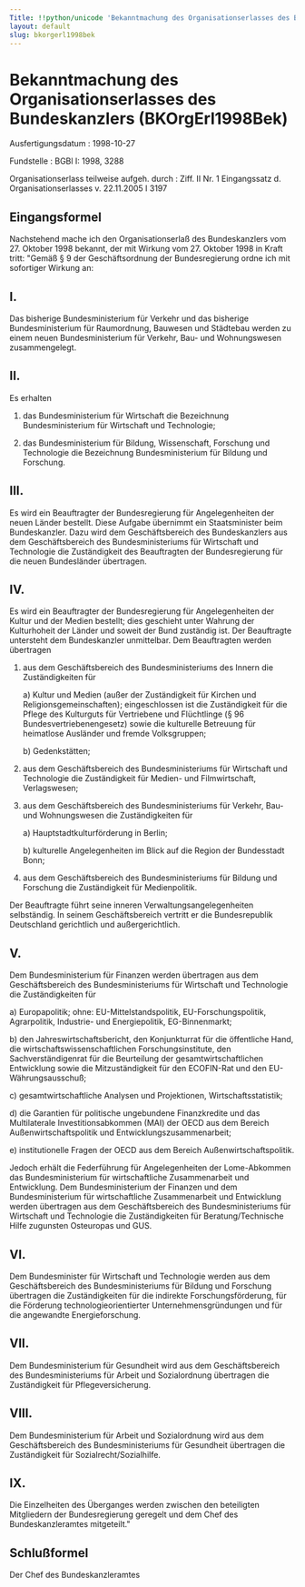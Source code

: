 ```yaml
---
Title: !!python/unicode 'Bekanntmachung des Organisationserlasses des Bundeskanzlers'
layout: default
slug: bkorgerl1998bek
---
```


# Bekanntmachung des Organisationserlasses des Bundeskanzlers (BKOrgErl1998Bek)

Ausfertigungsdatum
:   1998-10-27

Fundstelle
:   BGBl I: 1998, 3288

Organisationserlass teilweise aufgeh. durch
:   Ziff. II Nr. 1 Eingangssatz d. Organisationserlasses v. 22.11.2005 I 3197


## Eingangsformel

Nachstehend mache ich den Organisationserlaß des Bundeskanzlers vom
27\. Oktober 1998 bekannt, der mit Wirkung vom 27. Oktober 1998 in
Kraft tritt:
"Gemäß § 9 der Geschäftsordnung der Bundesregierung ordne ich mit
sofortiger Wirkung an:


## I.

Das bisherige Bundesministerium für Verkehr und das bisherige
Bundesministerium für Raumordnung, Bauwesen und Städtebau werden zu
einem neuen Bundesministerium für Verkehr, Bau- und Wohnungswesen
zusammengelegt.


## II.

Es erhalten

1.  das Bundesministerium für Wirtschaft die Bezeichnung Bundesministerium
    für Wirtschaft und Technologie;


2.  das Bundesministerium für Bildung, Wissenschaft, Forschung und
    Technologie die Bezeichnung Bundesministerium für Bildung und
    Forschung.





## III.

Es wird ein Beauftragter der Bundesregierung für Angelegenheiten der
neuen Länder bestellt. Diese Aufgabe übernimmt ein Staatsminister beim
Bundeskanzler.
Dazu wird dem Geschäftsbereich des Bundeskanzlers aus dem
Geschäftsbereich des Bundesministeriums für Wirtschaft und Technologie
die Zuständigkeit des Beauftragten der Bundesregierung für die neuen
Bundesländer übertragen.


## IV.

Es wird ein Beauftragter der Bundesregierung für Angelegenheiten der
Kultur und der Medien bestellt; dies geschieht unter Wahrung der
Kulturhoheit der Länder und soweit der Bund zuständig ist. Der
Beauftragte untersteht dem Bundeskanzler unmittelbar.
Dem Beauftragten werden übertragen

1.  aus dem Geschäftsbereich des Bundesministeriums des Innern die
    Zuständigkeiten für

    a)  Kultur und Medien (außer der Zuständigkeit für Kirchen und
        Religionsgemeinschaften); eingeschlossen ist die Zuständigkeit für die
        Pflege des Kulturguts für Vertriebene und Flüchtlinge (§ 96
        Bundesvertriebenengesetz) sowie die kulturelle Betreuung für
        heimatlose Ausländer und fremde Volksgruppen;


    b)  Gedenkstätten;





2.  aus dem Geschäftsbereich des Bundesministeriums für Wirtschaft und
    Technologie die Zuständigkeit für Medien- und Filmwirtschaft,
    Verlagswesen;


3.  aus dem Geschäftsbereich des Bundesministeriums für Verkehr, Bau- und
    Wohnungswesen die Zuständigkeiten für

    a)  Hauptstadtkulturförderung in Berlin;


    b)  kulturelle Angelegenheiten im Blick auf die Region der Bundesstadt
        Bonn;





4.  aus dem Geschäftsbereich des Bundesministeriums für Bildung und
    Forschung die Zuständigkeit für Medienpolitik.



Der Beauftragte führt seine inneren Verwaltungsangelegenheiten
selbständig. In seinem Geschäftsbereich vertritt er die Bundesrepublik
Deutschland gerichtlich und außergerichtlich.


## V.

Dem Bundesministerium für Finanzen werden übertragen aus dem
Geschäftsbereich des Bundesministeriums für Wirtschaft und Technologie
die Zuständigkeiten für

a)  Europapolitik; ohne: EU-Mittelstandspolitik, EU-Forschungspolitik,
    Agrarpolitik, Industrie- und Energiepolitik, EG-Binnenmarkt;


b)  den Jahreswirtschaftsbericht, den Konjunkturrat für die öffentliche
    Hand, die wirtschaftswissenschaftlichen Forschungsinstitute, den
    Sachverständigenrat für die Beurteilung der gesamtwirtschaftlichen
    Entwicklung sowie die Mitzuständigkeit für den ECOFIN-Rat und den EU-
    Währungsausschuß;


c)  gesamtwirtschaftliche Analysen und Projektionen, Wirtschaftsstatistik;


d)  die Garantien für politische ungebundene Finanzkredite und das
    Multilaterale Investitionsabkommen (MAI) der OECD aus dem Bereich
    Außenwirtschaftspolitik und Entwicklungszusammenarbeit;


e)  institutionelle Fragen der OECD aus dem Bereich
    Außenwirtschaftspolitik.



Jedoch erhält die Federführung für Angelegenheiten der Lome-Abkommen
das Bundesministerium für wirtschaftliche Zusammenarbeit und
Entwicklung.
Dem Bundesministerium der Finanzen und dem Bundesministerium für
wirtschaftliche Zusammenarbeit und Entwicklung werden übertragen aus
dem Geschäftsbereich des Bundesministeriums für Wirtschaft und
Technologie die Zuständigkeiten für Beratung/Technische Hilfe
zugunsten Osteuropas und GUS.


## VI.

Dem Bundesminister für Wirtschaft und Technologie werden aus dem
Geschäftsbereich des Bundesministeriums für Bildung und Forschung
übertragen die Zuständigkeiten für die indirekte Forschungsförderung,
für die Förderung technologieorientierter Unternehmensgründungen und
für die angewandte Energieforschung.


## VII.

Dem Bundesministerium für Gesundheit wird aus dem Geschäftsbereich des
Bundesministeriums für Arbeit und Sozialordnung übertragen die
Zuständigkeit für Pflegeversicherung.


## VIII.

Dem Bundesministerium für Arbeit und Sozialordnung wird aus dem
Geschäftsbereich des Bundesministeriums für Gesundheit übertragen die
Zuständigkeit für Sozialrecht/Sozialhilfe.


## IX.

Die Einzelheiten des Überganges werden zwischen den beteiligten
Mitgliedern der Bundesregierung geregelt und dem Chef des
Bundeskanzleramtes mitgeteilt."


## Schlußformel

Der Chef des Bundeskanzleramtes

